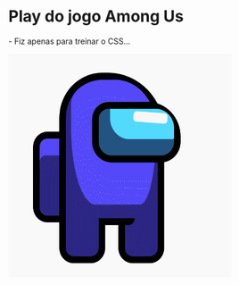 # Play do jogo Among Us

<p> - Fiz apenas para treinar o CSS... </p>

<img src="https://github.com/NemesioFVF/Play-Among-Us/blob/main/Among%20Us/AUSgif.gif?raw=true" width="400" height="400" />
